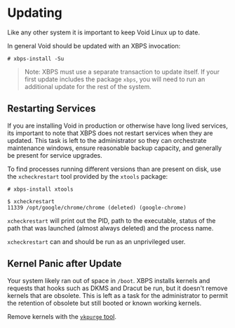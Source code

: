 # Updating

Like any other system it is important to keep Void Linux up to date.

In general Void should be updated with an XBPS invocation:

```
# xbps-install -Su
```

> Note: XBPS must use a separate transaction to update itself.  If
> your first update includes the package `xbps`, you will need to run
> an additional update for the rest of the system.

## Restarting Services

If you are installing Void in production or otherwise have long lived
services, its important to note that XBPS does not restart services
when they are updated.  This task is left to the administrator so they
can orchestrate maintenance windows, ensure reasonable backup
capacity, and generally be present for service upgrades.

To find processes running different versions than are present on disk,
use the `xcheckrestart` tool provided by the `xtools` package:

```
# xbps-install xtools
```

```
$ xcheckrestart
11339 /opt/google/chrome/chrome (deleted) (google-chrome)
```

`xcheckrestart` will print out the PID, path to the executable, status
of the path that was launched (almost always deleted) and the process
name.

`xcheckrestart` can and should be run as an unprivileged user.

## Kernel Panic after Update

Your system likely ran out of space in `/boot`.  XBPS installs kernels
and requests that hooks such as DKMS and Dracut be run, but it doesn't
remove kernels that are obsolete.  This is left as a task for the
administrator to permit the retention of obsolete but still booted or
known working kernels.

Remove kernels with the
[`vkpurge` tool](https://man.voidlinux.org/vkpurge).
